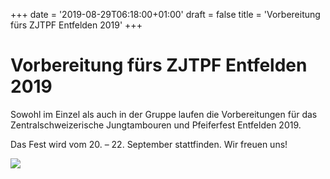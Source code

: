 +++
date = '2019-08-29T06:18:00+01:00'
draft = false
title = 'Vorbereitung fürs ZJTPF Entfelden 2019'
+++

# Vorbereitung fürs ZJTPF Entfelden 2019

Sowohl im Einzel als auch in der Gruppe laufen die Vorbereitungen für das Zentralschweizerische Jungtambouren und Pfeiferfest Entfelden 2019.

Das Fest wird vom 20. – 22. September stattfinden. Wir freuen uns!

![](http://tambourenarthgoldau.ch/wp-content/uploads/2019/08/IMG-20190829-WA0003.jpg)
